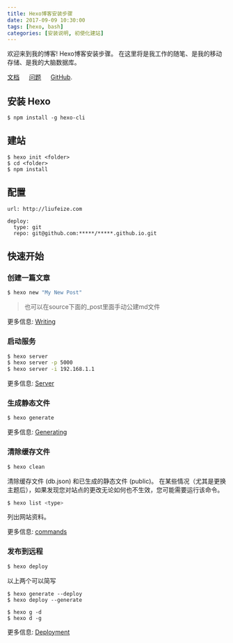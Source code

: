 ```yaml
---
title: Hexo博客安装步骤
date: 2017-09-09 10:30:00
tags: [hexo, bash]
categories: [安装说明, 初使化建站]
---
```

欢迎来到我的博客! 
Hexo博客安装步骤。
在这里将是我工作的随笔、是我的移动存储、是我的大脑数据库。

<!-- more --> 
[文档](https://hexo.io/docs/) &emsp; [问题](https://hexo.io/docs/troubleshooting.html) &emsp; [GitHub](https://github.com/hexojs/hexo/issues).

## 安装 Hexo

```
$ npm install -g hexo-cli
```

## 建站

```
$ hexo init <folder>
$ cd <folder>
$ npm install
```

## 配置

```
url: http://liufeize.com

deploy:
  type: git
  repo: git@github.com:*****/*****.github.io.git
```


## 快速开始

### 创建一篇文章

``` bash
$ hexo new "My New Post"
```
> 也可以在source下面的_post里面手动公建md文件


更多信息: [Writing](https://hexo.io/docs/writing.html)

### 启动服务

``` bash
$ hexo server
$ hexo server -p 5000
$ hexo server -i 192.168.1.1
```

更多信息: [Server](https://hexo.io/docs/server.html)

### 生成静态文件

``` bash
$ hexo generate
```

更多信息: [Generating](https://hexo.io/docs/generating.html)

### 清除缓存文件

``` bash
$ hexo clean
```
清除缓存文件 (db.json) 和已生成的静态文件 (public)。
在某些情况（尤其是更换主题后），如果发现您对站点的更改无论如何也不生效，您可能需要运行该命令。

``` bash
$ hexo list <type>
```
列出网站资料。

更多信息: [commands](https://hexo.io/zh-cn/docs/commands.html)

### 发布到远程

``` bash
$ hexo deploy
```
以上两个可以简写
```
$ hexo generate --deploy
$ hexo deploy --generate

$ hexo g -d
$ hexo d -g
```

更多信息: [Deployment](https://hexo.io/docs/deployment.html)
